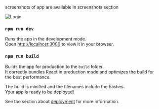 screenshots of app are available in screenshots section

![Login](https://github.com/user-attachments/assets/637acdaa-ecf7-4e43-8580-4194385f3b3c)




### `npm run dev`

Runs the app in the development mode.\
Open [http://localhost:3000](http://localhost:3000) to view it in your browser.


### `npm run build`

Builds the app for production to the `build` folder.\
It correctly bundles React in production mode and optimizes the build for the best performance.

The build is minified and the filenames include the hashes.\
Your app is ready to be deployed!

See the section about [deployment](https://facebook.github.io/create-react-app/docs/deployment) for more information.





